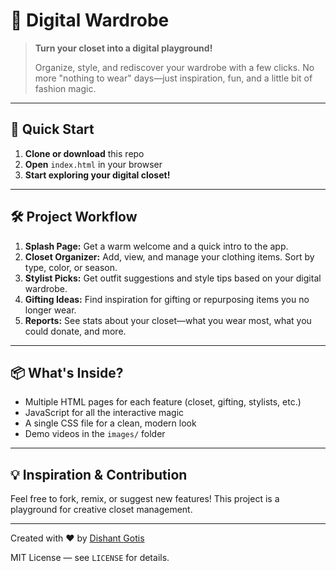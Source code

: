 # 👔 Digital Wardrobe

> **Turn your closet into a digital playground!**
>
> Organize, style, and rediscover your wardrobe with a few clicks. No more "nothing to wear" days—just inspiration, fun, and a little bit of fashion magic.

---

## 🚀 Quick Start
1. **Clone or download** this repo
2. **Open** `index.html` in your browser
3. **Start exploring your digital closet!**

---

## 🛠️ Project Workflow
1. **Splash Page:** Get a warm welcome and a quick intro to the app.
2. **Closet Organizer:** Add, view, and manage your clothing items. Sort by type, color, or season.
3. **Stylist Picks:** Get outfit suggestions and style tips based on your digital wardrobe.
4. **Gifting Ideas:** Find inspiration for gifting or repurposing items you no longer wear.
5. **Reports:** See stats about your closet—what you wear most, what you could donate, and more.


---

## 📦 What's Inside?
- Multiple HTML pages for each feature (closet, gifting, stylists, etc.)
- JavaScript for all the interactive magic
- A single CSS file for a clean, modern look
- Demo videos in the `images/` folder

---

## 💡 Inspiration & Contribution
Feel free to fork, remix, or suggest new features! This project is a playground for creative closet management.

---

Created with ❤️ by [Dishant Gotis](https://github.com/Dishant-Gotis)

MIT License — see `LICENSE` for details.
